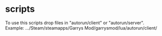 # scripts

To use this scripts drop files in "autorun/client" or "autorun/server".
Example: .../Steam/steamapps/Garrys Mod/garrysmod/lua/autorun/client/
